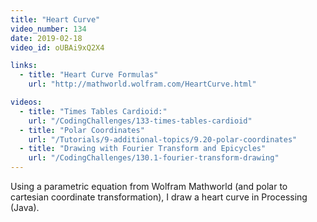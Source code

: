 ```yaml
---
title: "Heart Curve"
video_number: 134
date: 2019-02-18
video_id: oUBAi9xQ2X4

links:
  - title: "Heart Curve Formulas"
    url: "http://mathworld.wolfram.com/HeartCurve.html"

videos:
  - title: "Times Tables Cardioid:"
    url: "/CodingChallenges/133-times-tables-cardioid"
  - title: "Polar Coordinates"
    url: "/Tutorials/9-additional-topics/9.20-polar-coordinates"
  - title: "Drawing with Fourier Transform and Epicycles"
    url: "/CodingChallenges/130.1-fourier-transform-drawing"
---
```


Using a parametric equation from Wolfram Mathworld (and polar to cartesian coordinate transformation), I draw a heart curve in Processing (Java).
